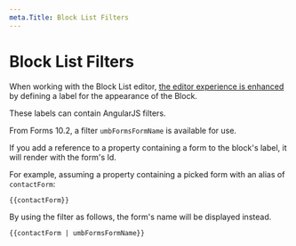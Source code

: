 ```yaml
---
meta.Title: Block List Filters
---
```


# Block List Filters

When working with the Block List editor, [the editor experience is enhanced](https://docs.umbraco.com/umbraco-cms/fundamentals/backoffice/property-editors/built-in-umbraco-property-editors/block-editor/block-list-editor#editor-appearance) by defining a label for the appearance of the Block.

These labels can contain AngularJS filters.

From Forms 10.2, a filter `umbFormsFormName` is available for use.

If you add a reference to a property containing a form to the block's label, it will render with the form's Id.

For example, assuming a property containing a picked form with an alias of `contactForm`:

```
{{contactForm}}
```

By using the filter as follows, the form's name will be displayed instead.

```
{{contactForm | umbFormsFormName}}
```
